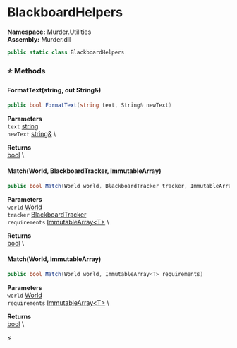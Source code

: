 # BlackboardHelpers

**Namespace:** Murder.Utilities \
**Assembly:** Murder.dll

```csharp
public static class BlackboardHelpers
```

### ⭐ Methods
#### FormatText(string, out String&)
```csharp
public bool FormatText(string text, String& newText)
```

**Parameters** \
`text` [string](https://learn.microsoft.com/en-us/dotnet/api/System.String?view=net-7.0) \
`newText` [string&](https://learn.microsoft.com/en-us/dotnet/api/System.String?view=net-7.0) \

**Returns** \
[bool](https://learn.microsoft.com/en-us/dotnet/api/System.Boolean?view=net-7.0) \

#### Match(World, BlackboardTracker, ImmutableArray<T>)
```csharp
public bool Match(World world, BlackboardTracker tracker, ImmutableArray<T> requirements)
```

**Parameters** \
`world` [World](../..//Bang/World.html) \
`tracker` [BlackboardTracker](../..//Murder/Save/BlackboardTracker.html) \
`requirements` [ImmutableArray\<T\>](https://learn.microsoft.com/en-us/dotnet/api/System.Collections.Immutable.ImmutableArray-1?view=net-7.0) \

**Returns** \
[bool](https://learn.microsoft.com/en-us/dotnet/api/System.Boolean?view=net-7.0) \

#### Match(World, ImmutableArray<T>)
```csharp
public bool Match(World world, ImmutableArray<T> requirements)
```

**Parameters** \
`world` [World](../..//Bang/World.html) \
`requirements` [ImmutableArray\<T\>](https://learn.microsoft.com/en-us/dotnet/api/System.Collections.Immutable.ImmutableArray-1?view=net-7.0) \

**Returns** \
[bool](https://learn.microsoft.com/en-us/dotnet/api/System.Boolean?view=net-7.0) \



⚡